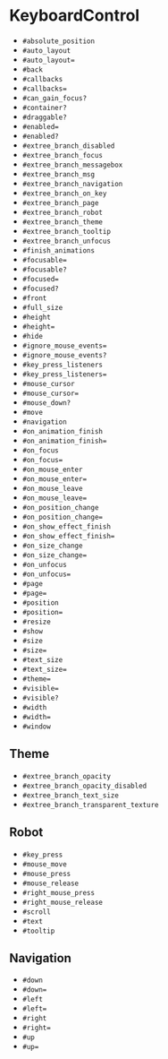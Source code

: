 KeyboardControl
===
- `#absolute_position`
- `#auto_layout`
- `#auto_layout=`
- `#back`
- `#callbacks`
- `#callbacks=`
- `#can_gain_focus?`
- `#container?`
- `#draggable?`
- `#enabled=`
- `#enabled?`
- `#extree_branch_disabled`
- `#extree_branch_focus`
- `#extree_branch_messagebox`
- `#extree_branch_msg`
- `#extree_branch_navigation`
- `#extree_branch_on_key`
- `#extree_branch_page`
- `#extree_branch_robot`
- `#extree_branch_theme`
- `#extree_branch_tooltip`
- `#extree_branch_unfocus`
- `#finish_animations`
- `#focusable=`
- `#focusable?`
- `#focused=`
- `#focused?`
- `#front`
- `#full_size`
- `#height`
- `#height=`
- `#hide`
- `#ignore_mouse_events=`
- `#ignore_mouse_events?`
- `#key_press_listeners`
- `#key_press_listeners=`
- `#mouse_cursor`
- `#mouse_cursor=`
- `#mouse_down?`
- `#move`
- `#navigation`
- `#on_animation_finish`
- `#on_animation_finish=`
- `#on_focus`
- `#on_focus=`
- `#on_mouse_enter`
- `#on_mouse_enter=`
- `#on_mouse_leave`
- `#on_mouse_leave=`
- `#on_position_change`
- `#on_position_change=`
- `#on_show_effect_finish`
- `#on_show_effect_finish=`
- `#on_size_change`
- `#on_size_change=`
- `#on_unfocus`
- `#on_unfocus=`
- `#page`
- `#page=`
- `#position`
- `#position=`
- `#resize`
- `#show`
- `#size`
- `#size=`
- `#text_size`
- `#text_size=`
- `#theme=`
- `#visible=`
- `#visible?`
- `#width`
- `#width=`
- `#window`
## Theme
- `#extree_branch_opacity`
- `#extree_branch_opacity_disabled`
- `#extree_branch_text_size`
- `#extree_branch_transparent_texture`
## Robot
- `#key_press`
- `#mouse_move`
- `#mouse_press`
- `#mouse_release`
- `#right_mouse_press`
- `#right_mouse_release`
- `#scroll`
- `#text`
- `#tooltip`
## Navigation
- `#down`
- `#down=`
- `#left`
- `#left=`
- `#right`
- `#right=`
- `#up`
- `#up=`
